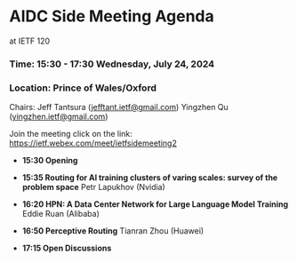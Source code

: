# AIDC Side Meeting Agenda
at IETF 120

### Time: 15:30 - 17:30 Wednesday, July 24, 2024 
### Location: Prince of Wales/Oxford

Chairs:
Jeff Tantsura (jefftant.ietf@gmail.com) Yingzhen Qu (yingzhen.ietf@gmail.com)


Join the meeting click on the link:
https://ietf.webex.com/meet/ietfsidemeeting2


* **15:30 Opening**

* **15:35 Routing for AI training clusters of varing scales: survey of the problem space**
Petr Lapukhov (Nvidia)

* **16:20 HPN: A Data Center Network for Large Language Model Training**
Eddie  Ruan (Alibaba)

* **16:50 Perceptive Routing**
Tianran Zhou (Huawei)

* **17:15 Open Discussions**
